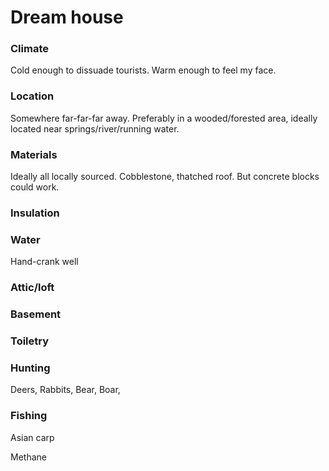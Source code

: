 # Dream house

### Climate

Cold enough to dissuade tourists. Warm enough to feel my face.

### Location

Somewhere far-far-far away. Preferably in a wooded/forested area, ideally located near springs/river/running water.

### Materials

Ideally all locally sourced. Cobblestone, thatched roof. But concrete blocks could work.

### Insulation

### Water

Hand-crank well

### Attic/loft

### Basement

### Toiletry

### Hunting

Deers, Rabbits, Bear, Boar, 

### Fishing

Asian carp

Methane
